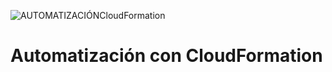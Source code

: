 ![AUTOMATIZACIÓNCloudFormation](https://user-images.githubusercontent.com/126183973/224106728-fae51680-5785-4138-816c-f14313781eba.png)

# Automatización con CloudFormation
